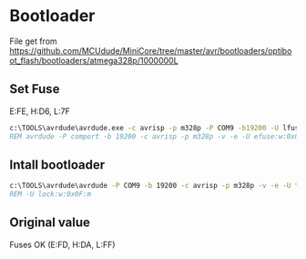# Bootloader

File get from <https://github.com/MCUdude/MiniCore/tree/master/avr/bootloaders/optiboot_flash/bootloaders/atmega328p/1000000L>

## Set Fuse

E:FE, H:D6, L:7F

```bat
c:\TOOLS\avrdude\avrdude.exe -c avrisp -p m328p -P COM9 -b19200 -U lfuse:w:0x7f:m -U hfuse:w:0xd6:m -U efuse:w:0xfe:m
REM avrdude -P comport -b 19200 -c avrisp -p m328p -v -e -U efuse:w:0x05:m -U hfuse:w:0xD6:m -U lfuse:w:0xFF:m
```

## Intall bootloader

```bat
c:\TOOLS\avrdude\avrdude -P COM9 -b 19200 -c avrisp -p m328p -v -e -U flash:w:optiboot_flash_atmega328p_UART0_9600_1000000L.hex
REM -U lock:w:0x0F:m
```

## Original value

Fuses OK (E:FD, H:DA, L:FF)
